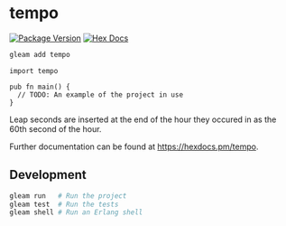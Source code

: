 # tempo

[![Package Version](https://img.shields.io/hexpm/v/tempo)](https://hex.pm/packages/tempo)
[![Hex Docs](https://img.shields.io/badge/hex-docs-ffaff3)](https://hexdocs.pm/tempo/)

```sh
gleam add tempo
```
```gleam
import tempo

pub fn main() {
  // TODO: An example of the project in use
}
```

Leap seconds are inserted at the end of the hour they occured in as the 60th second of the hour.

Further documentation can be found at <https://hexdocs.pm/tempo>.

## Development

```sh
gleam run   # Run the project
gleam test  # Run the tests
gleam shell # Run an Erlang shell
```
